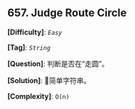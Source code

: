 ## 657. Judge Route Circle

__[Difficulty]__: _`Easy`_

__[Tag]__: _`String`_

__[Question]__: 判断是否在“走圆”。

__[Solution]__: 简单字符串。

__[Complexity]__: `O(n)`
